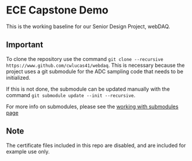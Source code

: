 # ECE Capstone Demo

This is the working baseline for our Senior Design Project, webDAQ.

## Important

To clone the repository use the command `git clone --recursive https://www.github.com/cwlucas41/webdaq`. This is necessary because the project uses a git submodule for the ADC sampling code that needs to be initialized. 

If this is not done, the submodule can be updated manually with the command `git submodule update --init --recursive`.

For more info on submodules, please see the [working with submodules page](https://github.com/blog/2104-working-with-submodules)

## Note

The certificate files included in this repo are disabled, and are included for example use only.
